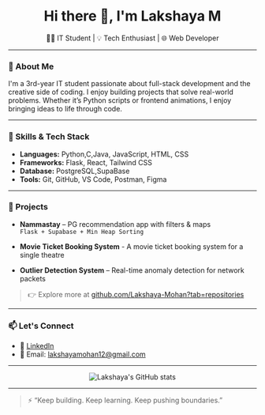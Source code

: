 <h1 align="center">Hi there 👋, I'm Lakshaya M</h1>
<p align="center">
  👩‍💻 IT Student | 💡 Tech Enthusiast | 🌐 Web Developer  
</p>

---

### 💬 About Me

I'm a 3rd-year IT student passionate about full-stack development and the creative side of coding. I enjoy building projects that solve real-world problems. Whether it’s Python scripts or frontend animations, I enjoy bringing ideas to life through code.

---

### 🧠 Skills & Tech Stack

- **Languages:** Python,C,Java, JavaScript, HTML, CSS
- **Frameworks:** Flask, React, Tailwind CSS
- **Database:** PostgreSQL,SupaBase
- **Tools:** Git, GitHub, VS Code, Postman, Figma

---

### 🚀 Projects

- **Nammastay** – PG recommendation app with filters & maps  
  `Flask + Supabase + Min Heap Sorting`
- **Movie Ticket Booking System** - A movie ticket booking system for a single theatre 

- **Outlier Detection System** – Real-time anomaly detection for network packets

> 👉 Explore more at [github.com/Lakshaya-Mohan?tab=repositories](https://github.com/Lakshaya-Mohan?tab=repositories)


---

### 📫 Let's Connect

- 💼 [LinkedIn](https://linkedin.com/in/lakshaya-mohan/)  
- 📧 Email: lakshayamohan12@gmail.com
  
---

<p align="center">
  <img src="https://github-readme-stats.vercel.app/api?username=Lakshaya-Mohan&show_icons=true&theme=radical" alt="Lakshaya's GitHub stats" />
</p>

---

> ⚡ “Keep building. Keep learning. Keep pushing boundaries.”
